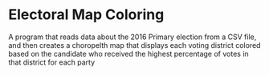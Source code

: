 # Electoral Map Coloring

A program that reads data about the 2016 Primary election from a CSV file, and then creates a choropelth map
that displays each voting district colored based on the candidate who received the highest percentage of votes in
that district for each party